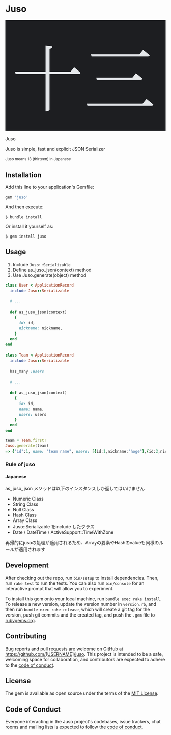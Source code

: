 # Juso

<p align="center">
  <img style="" src="misc/juso.png" alt="juso"/>

  Juso
</p>

Juso is simple, fast and explicit JSON Serializer

<small>Juso means 13 (thirteen) in Japanese</small>

## Installation

Add this line to your application's Gemfile:

```ruby
gem 'juso'
```

And then execute:

    $ bundle install

Or install it yourself as:

    $ gem install juso

## Usage

1. Include `Juso::Serializable`
2. Define as_juso_json(context) method
3. Use Juso.generate(object) method

```ruby
class User < ApplicationRecord
  include Juso::Serializable

  # ...

  def as_juso_json(context)
    {
      id: id,
      nickname: nickname,
    }
  end
end

class Team < ApplicationRecord
  include Juso::Serializable

  has_many :users

  # ...

  def as_juso_json(context)
    {
      id: id,
      name: name,
      users: users
    }
  end
end
```

```ruby
team = Team.first!
Juso.generate(team)
=> {"id":1, name: "team name", users: [{id:1,nickname:"hoge"},{id:2,nickname:"piyo"}]}
```

### Rule of juso

#### Japanese

as_juso_json メソッドは以下のインスタンスしか返してはいけません

- Numeric Class
- String Class
- Null Class
- Hash Class
- Array Class
- Juso::Serializable をinclude したクラス
- Date / DateTime / ActiveSupport::TimeWithZone

再帰的にjusoの処理が適用されるため、Arrayの要素やHashのvalueも同様のルールが適用されます

## Development

After checking out the repo, run `bin/setup` to install dependencies. Then, run `rake test` to run the tests. You can also run `bin/console` for an interactive prompt that will allow you to experiment.

To install this gem onto your local machine, run `bundle exec rake install`. To release a new version, update the version number in `version.rb`, and then run `bundle exec rake release`, which will create a git tag for the version, push git commits and the created tag, and push the `.gem` file to [rubygems.org](https://rubygems.org).

## Contributing

Bug reports and pull requests are welcome on GitHub at https://github.com/[USERNAME]/juso. This project is intended to be a safe, welcoming space for collaboration, and contributors are expected to adhere to the [code of conduct](https://github.com/[USERNAME]/juso/blob/main/CODE_OF_CONDUCT.md).

## License

The gem is available as open source under the terms of the [MIT License](https://opensource.org/licenses/MIT).

## Code of Conduct

Everyone interacting in the Juso project's codebases, issue trackers, chat rooms and mailing lists is expected to follow the [code of conduct](https://github.com/[USERNAME]/juso/blob/main/CODE_OF_CONDUCT.md).
